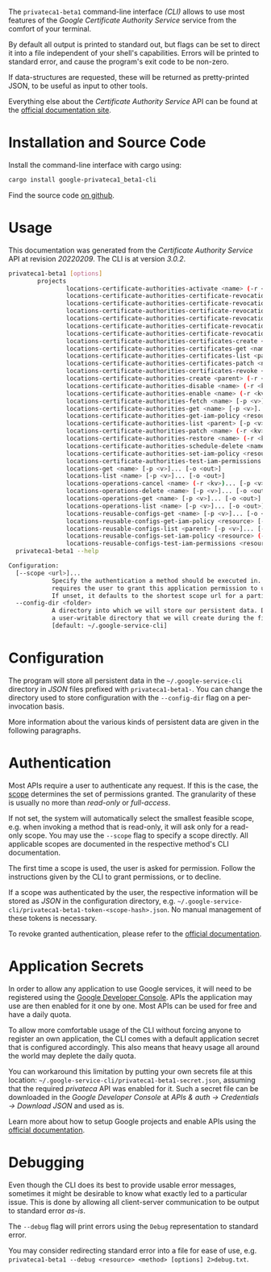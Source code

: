 <!---
DO NOT EDIT !
This file was generated automatically from 'src/mako/cli/README.md.mako'
DO NOT EDIT !
-->
The `privateca1-beta1` command-line interface *(CLI)* allows to use most features of the *Google Certificate Authority Service* service from the comfort of your terminal.

By default all output is printed to standard out, but flags can be set to direct it into a file independent of your shell's
capabilities. Errors will be printed to standard error, and cause the program's exit code to be non-zero.

If data-structures are requested, these will be returned as pretty-printed JSON, to be useful as input to other tools.

Everything else about the *Certificate Authority Service* API can be found at the
[official documentation site](https://cloud.google.com/).

# Installation and Source Code

Install the command-line interface with cargo using:

```bash
cargo install google-privateca1_beta1-cli
```

Find the source code [on github](https://github.com/Byron/google-apis-rs/tree/main/gen/privateca1_beta1-cli).

# Usage

This documentation was generated from the *Certificate Authority Service* API at revision *20220209*. The CLI is at version *3.0.2*.

```bash
privateca1-beta1 [options]
        projects
                locations-certificate-authorities-activate <name> (-r <kv>)... [-p <v>]... [-o <out>]
                locations-certificate-authorities-certificate-revocation-lists-get <name> [-p <v>]... [-o <out>]
                locations-certificate-authorities-certificate-revocation-lists-get-iam-policy <resource> [-p <v>]... [-o <out>]
                locations-certificate-authorities-certificate-revocation-lists-list <parent> [-p <v>]... [-o <out>]
                locations-certificate-authorities-certificate-revocation-lists-patch <name> (-r <kv>)... [-p <v>]... [-o <out>]
                locations-certificate-authorities-certificate-revocation-lists-set-iam-policy <resource> (-r <kv>)... [-p <v>]... [-o <out>]
                locations-certificate-authorities-certificate-revocation-lists-test-iam-permissions <resource> (-r <kv>)... [-p <v>]... [-o <out>]
                locations-certificate-authorities-certificates-create <parent> (-r <kv>)... [-p <v>]... [-o <out>]
                locations-certificate-authorities-certificates-get <name> [-p <v>]... [-o <out>]
                locations-certificate-authorities-certificates-list <parent> [-p <v>]... [-o <out>]
                locations-certificate-authorities-certificates-patch <name> (-r <kv>)... [-p <v>]... [-o <out>]
                locations-certificate-authorities-certificates-revoke <name> (-r <kv>)... [-p <v>]... [-o <out>]
                locations-certificate-authorities-create <parent> (-r <kv>)... [-p <v>]... [-o <out>]
                locations-certificate-authorities-disable <name> (-r <kv>)... [-p <v>]... [-o <out>]
                locations-certificate-authorities-enable <name> (-r <kv>)... [-p <v>]... [-o <out>]
                locations-certificate-authorities-fetch <name> [-p <v>]... [-o <out>]
                locations-certificate-authorities-get <name> [-p <v>]... [-o <out>]
                locations-certificate-authorities-get-iam-policy <resource> [-p <v>]... [-o <out>]
                locations-certificate-authorities-list <parent> [-p <v>]... [-o <out>]
                locations-certificate-authorities-patch <name> (-r <kv>)... [-p <v>]... [-o <out>]
                locations-certificate-authorities-restore <name> (-r <kv>)... [-p <v>]... [-o <out>]
                locations-certificate-authorities-schedule-delete <name> (-r <kv>)... [-p <v>]... [-o <out>]
                locations-certificate-authorities-set-iam-policy <resource> (-r <kv>)... [-p <v>]... [-o <out>]
                locations-certificate-authorities-test-iam-permissions <resource> (-r <kv>)... [-p <v>]... [-o <out>]
                locations-get <name> [-p <v>]... [-o <out>]
                locations-list <name> [-p <v>]... [-o <out>]
                locations-operations-cancel <name> (-r <kv>)... [-p <v>]... [-o <out>]
                locations-operations-delete <name> [-p <v>]... [-o <out>]
                locations-operations-get <name> [-p <v>]... [-o <out>]
                locations-operations-list <name> [-p <v>]... [-o <out>]
                locations-reusable-configs-get <name> [-p <v>]... [-o <out>]
                locations-reusable-configs-get-iam-policy <resource> [-p <v>]... [-o <out>]
                locations-reusable-configs-list <parent> [-p <v>]... [-o <out>]
                locations-reusable-configs-set-iam-policy <resource> (-r <kv>)... [-p <v>]... [-o <out>]
                locations-reusable-configs-test-iam-permissions <resource> (-r <kv>)... [-p <v>]... [-o <out>]
  privateca1-beta1 --help

Configuration:
  [--scope <url>]...
            Specify the authentication a method should be executed in. Each scope
            requires the user to grant this application permission to use it.
            If unset, it defaults to the shortest scope url for a particular method.
  --config-dir <folder>
            A directory into which we will store our persistent data. Defaults to
            a user-writable directory that we will create during the first invocation.
            [default: ~/.google-service-cli]

```

# Configuration

The program will store all persistent data in the `~/.google-service-cli` directory in *JSON* files prefixed with `privateca1-beta1-`.  You can change the directory used to store configuration with the `--config-dir` flag on a per-invocation basis.

More information about the various kinds of persistent data are given in the following paragraphs.

# Authentication

Most APIs require a user to authenticate any request. If this is the case, the [scope][scopes] determines the 
set of permissions granted. The granularity of these is usually no more than *read-only* or *full-access*.

If not set, the system will automatically select the smallest feasible scope, e.g. when invoking a
method that is read-only, it will ask only for a read-only scope. 
You may use the `--scope` flag to specify a scope directly. 
All applicable scopes are documented in the respective method's CLI documentation.

The first time a scope is used, the user is asked for permission. Follow the instructions given 
by the CLI to grant permissions, or to decline.

If a scope was authenticated by the user, the respective information will be stored as *JSON* in the configuration
directory, e.g. `~/.google-service-cli/privateca1-beta1-token-<scope-hash>.json`. No manual management of these tokens
is necessary.

To revoke granted authentication, please refer to the [official documentation][revoke-access].

# Application Secrets

In order to allow any application to use Google services, it will need to be registered using the 
[Google Developer Console][google-dev-console]. APIs the application may use are then enabled for it
one by one. Most APIs can be used for free and have a daily quota.

To allow more comfortable usage of the CLI without forcing anyone to register an own application, the CLI
comes with a default application secret that is configured accordingly. This also means that heavy usage
all around the world may deplete the daily quota.

You can workaround this limitation by putting your own secrets file at this location: 
`~/.google-service-cli/privateca1-beta1-secret.json`, assuming that the required *privateca* API 
was enabled for it. Such a secret file can be downloaded in the *Google Developer Console* at 
*APIs & auth -> Credentials -> Download JSON* and used as is.

Learn more about how to setup Google projects and enable APIs using the [official documentation][google-project-new].


# Debugging

Even though the CLI does its best to provide usable error messages, sometimes it might be desirable to know
what exactly led to a particular issue. This is done by allowing all client-server communication to be 
output to standard error *as-is*.

The `--debug` flag will print errors using the `Debug` representation to standard error.

You may consider redirecting standard error into a file for ease of use, e.g. `privateca1-beta1 --debug <resource> <method> [options] 2>debug.txt`.


[scopes]: https://developers.google.com/+/api/oauth#scopes
[revoke-access]: http://webapps.stackexchange.com/a/30849
[google-dev-console]: https://console.developers.google.com/
[google-project-new]: https://developers.google.com/console/help/new/